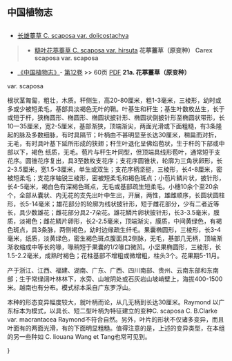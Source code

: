 
## 中国植物志
## 
* [长雄薹草  C.  scaposa var. dolicostachya](Carex-scaposa-var-dolicostachya-长雄薹草.md)
> * [糙叶花葶薹草  C.  scaposa var. hirsuta](Carex-scaposa-var-hirsuta-糙叶花葶薹草.md)
**花葶薹草（原变种） Carex scaposa var. scaposa**

* [《中国植物志》](http://www.iplant.cn/frps)- [第12卷](http://www.iplant.cn/frps/vol/12) >> 60页 [PDF](http://www.iplant.cn/frps/pdf/12/60.pdf)
**21a. 花葶薹草（原变种）**

var. scaposa

根状茎匍匐，粗壮，木质。秆侧生，高20-80厘米，粗1-3毫米，三棱形，幼时或多或少被短柔毛，基部具淡褐色无叶的鞘。叶基生和秆生；基生叶数枚丛生，长于或短于杆，狭椭圆形、椭圆形、椭圆状披针形、椭圆状倒披针形至椭圆状带形，长10一35厘米，宽2-5厘米，基部渐狭，顶端渐尖，两面光滑或下面粗糙，有3条隆起的脉及多数细脉，有时具隔节；叶柄由不甚明显至长达30厘米，稍扁而对折，无毛，有时具叶基下延所形成的狭翅；秆生叶退化呈佛焰苞状，生于秆的下部或中部以下，褐色 纸质，无毛。苞片与秆生叶同型，但顶端具线形苞叶，通常短于支花序。圆锥花序复出，具3至数枚支花序；支花序圆锥状，轮廓为三角状卵形，长2-3.5厘米，宽1.5-3厘米，单生或双生；支花序柄坚挺，三棱形，长4-8厘米，密被短柔毛；支花序轴锐三棱形，密被短柔毛和褐色斑点；小苞片鳞片状，披针形，长4-5毫米，褐白色有深褐色斑点，无毛或基部疏生短柔毛。小穗10余个至20余个，全部从囊状、内无花的支先出叶中生出，开展，两性，雄雌顺序，长圆状圆柱形，长5-14毫米；雄花部分的轮廓为线状披针形，短于雌花部分，少有二者近等长，具少数雄花；雌花部分具2-7朵花。雄花鳞片卵状披针形，长3-3.5毫米，膜质，淡褐色；雌花鳞片卵形，长2-2.5毫米，顶端渐尖，膜质，中间黄绿色，有褐色斑点，具3条脉，两侧褐色，幼时边缘疏生纤毛。果囊椭圆形，三棱形，长3-4毫米，纸质，淡黄绿色，密生褐色斑点腹面具2侧脉，无毛，基部几无柄，顶端渐渐收缩成中等长的喙，喙稍短于果囊的1/2喙口微凹。小坚果椭圆形，三棱形，长1.5-2.2毫米，成熟时褐色；花柱基部不增粗或微增粗，柱头3个。花果期5-11月。

产于浙江、江西、福建、湖南、广东、广西、四川南部、贵州、云南东部和东南部；生于常绿阔叶林林下，水旁、山坡阴处或石灰岩山坡峭壁上，海拔400-1500米。越南也有分布。模式标本采自广东罗浮山。

本种的形态变异幅度较大，就叶柄而论，从几无柄到长达30厘米。Raymond 以广东标本为模式，以具长、短二型叶柄为特征建立的变种C. scaposa C. B.Clarke var. macrantacea Raymond不符合自然。另外，叶片的形状不仅诸多变异，而且叶面有的两面光滑，有的下面明显粗糙。值得注意的是，上述的变异类型，在本组的另一些种如 C. liouana Wang et Tang也常可见到。

}